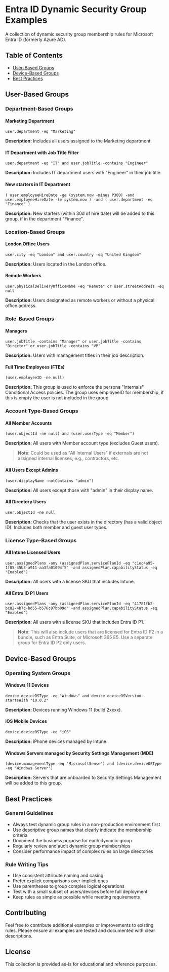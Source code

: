 # Entra ID Dynamic Security Group Examples

A collection of dynamic security group membership rules for Microsoft Entra ID (formerly Azure AD).

## Table of Contents
- [User-Based Groups](#user-based-groups)
- [Device-Based Groups](#device-based-groups)
- [Best Practices](#best-practices)

## User-Based Groups

### Department-Based Groups

#### Marketing Department
```
user.department -eq "Marketing"
```
**Description:** Includes all users assigned to the Marketing department.

#### IT Department with Job Title Filter
```
user.department -eq "IT" and user.jobTitle -contains "Engineer"
```
**Description:** Includes IT department users with "Engineer" in their job title.

#### New starters in IT Department
```
( user.employeeHireDate -ge (system.now -minus P30D) -and user.employeeHireDate -le system.now ) -and ( user.department -eq "Finance" )
```
**Description:** New starters (within 30d of hire date) will be added to this group, if in the department "Finance".

### Location-Based Groups

#### London Office Users
```
user.city -eq "London" and user.country -eq "United Kingdom"
```
**Description:** Users located in the London office.

#### Remote Workers
```
user.physicalDeliveryOfficeName -eq "Remote" or user.streetAddress -eq null
```
**Description:** Users designated as remote workers or without a physical office address.

### Role-Based Groups

#### Managers
```
user.jobTitle -contains "Manager" or user.jobTitle -contains "Director" or user.jobTitle -contains "VP"
```
**Description:** Users with management titles in their job description.

#### Full Time Employees (FTEs)
```
(user.employeeID -ne null)
```
**Description:** This group is used to enforce the persona "Internals" Conditional Access policies. The group uses employeeID for membership, if this is empty the user is not included in the group.

### Account Type-Based Groups

#### All Member Accounts
```
(user.objectId -ne null) and (user.userType -eq "Member")
```
**Description:** All users with Member account type (excludes Guest users).
> **Note**: Could be used as "All Internal Users" if externals are not assigned internal licenses, e.g., contractors, etc.

#### All Users Except Admins
```
(user.displayName -notContains "admin")
```
**Description:** All users except those with "admin" in their display name.

#### All Directory Users
```
user.objectId -ne null
```
**Description:** Checks that the user exists in the directory (has a valid object ID). Includes both member and guest user types.

### License Type-Based Groups

#### All Intune Licensed Users
```
user.assignedPlans -any (assignedPlan.servicePlanId -eq "c1ec4a95-1f05-45b3-a911-aa3fa01094f5" -and assignedPlan.capabilityStatus -eq "Enabled")
```
**Description:** All users with a license SKU that includes Intune.

#### All Entra ID P1 Users
```
user.assignedPlans -any (assignedPlan.servicePlanId -eq "41781fb2-bc02-4b7c-bd55-b576c07bb09d" -and assignedPlan.capabilityStatus -eq "Enabled")
```
**Description:** All users with a license SKU that includes Entra ID P1.
> **Note**: This will also include users that are licensed for Entra ID P2 in a bundle, such as Entra Suite, or Microsoft 365 E5. Use a separate group for Entra ID P2 only users.

## Device-Based Groups

### Operating System Groups

#### Windows 11 Devices
```
device.deviceOSType -eq "Windows" and device.deviceOSVersion -startsWith "10.0.2"
```
**Description:** Devices running Windows 11 (build 2xxxx).

#### iOS Mobile Devices
```
device.deviceOSType -eq "iOS"
```
**Description:** iPhone devices managed by Intune.

#### Windows Servers managed by Security Settings Management (MDE)
```
(device.managementType -eq "MicrosoftSense") and (device.deviceOSType -eq "Windows Server")
```
**Description:** Servers that are onboarded to Security Settings Management will be added to this group.

## Best Practices

### General Guidelines
- Always test dynamic group rules in a non-production environment first
- Use descriptive group names that clearly indicate the membership criteria
- Document the business purpose for each dynamic group
- Regularly review and audit dynamic group memberships
- Consider performance impact of complex rules on large directories

### Rule Writing Tips
- Use consistent attribute naming and casing
- Prefer explicit comparisons over implicit ones
- Use parentheses to group complex logical operations
- Test with a small subset of users/devices before full deployment
- Keep rules as simple as possible while meeting requirements

## Contributing
Feel free to contribute additional examples or improvements to existing rules. Please ensure all examples are tested and documented with clear descriptions.

## License
This collection is provided as-is for educational and reference purposes.